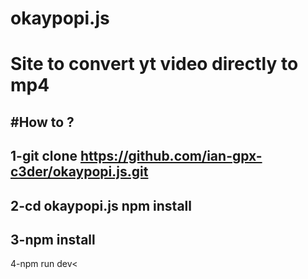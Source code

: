 # okaypopi.js
Site to convert yt video directly to mp4
=======================================
#How to ?
----------------------------------------
1-git clone https://github.com/ian-gpx-c3der/okaypopi.js.git
----------------------------------------
2-cd okaypopi.js npm install
----------------------------------------
3-npm install
----------------------------------------
4-npm run dev<
